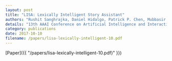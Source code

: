 ```yaml
---
layout: post
title: "LISA: Lexically Intelligent Story Assistant"
authors: "Rushit Sanghrajka, Daniel Hidalgo, Patrick P. Chen, Mubbasir Kapadia"
details: "13th AAAI Conference on Artificial Intelligence and Interactive Digital Entertainment (AIIDE'17), 2017."
category: publications
date: 2017-10-10
filename: /papers/lisa-lexically-intelligent-10.pdf
---
```


[Paper]({{ "/papers/lisa-lexically-intelligent-10.pdf)" }})
